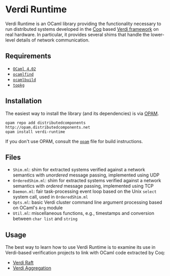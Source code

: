 # Verdi Runtime

Verdi Runtime is an OCaml library providing the functionality necessary to run distributed systems developed in the [Coq](https://coq.inria.fr) based [Verdi framework](https://github.com/uwplse/verdi) on real hardware. In particular, it provides several shims that handle the lower-level details of network communication.

## Requirements

- [`OCaml 4.02`](https://ocaml.org)
- [`ocamlfind`](http://projects.camlcity.org/projects/findlib.html)
- [`ocamlbuild`](https://github.com/ocaml/ocamlbuild)
- [`topkg`](http://erratique.ch/software/topkg)

## Installation

The easiest way to install the library (and its dependencies) is via [OPAM](https://opam.ocaml.org).

```
opam repo add distributedcomponents http://opam.distributedcomponents.net
opam install verdi-runtime
```

If you don't use OPAM, consult the [`opam`](opam) file for build instructions.

## Files

- `Shim.ml`: shim for extracted systems verified against a network semantics with _unordered_ message passing, implemented using UDP
- `OrderedShim.ml`: shim for extracted systems verified against a network semantics with _ordered_ message passing, implemented using TCP
- `Daemon.ml`: fair task-processing event loop based on the Unix `select` system call, used in `OrderedShim.ml`
- `Opts.ml`: basic Verdi cluster command line argument processing based on OCaml's `Arg` module
- `Util.ml`: miscellaneous functions, e.g., timestamps and conversion between `char list` and `string`

## Usage

The best way to learn how to use Verdi Runtime is to examine its use in Verdi-based verification projects to link with OCaml code extracted by Coq:

- [Verdi Raft](https://github.com/uwplse/verdi-raft)
- [Verdi Aggregation](https://github.com/DistributedComponents/verdi-aggregation)
